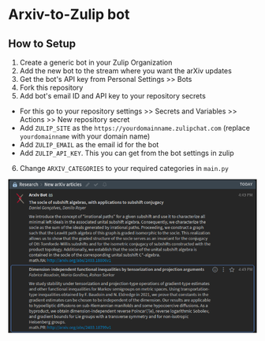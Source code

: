 # Arxiv-to-Zulip bot

## How to Setup
1. Create a generic bot in your Zulip Organization
2. Add the new bot to the stream where you want the arXiv updates
3. Get the bot's API key from Personal Settings >> Bots
4. Fork this repository
5. Add bot's email ID and API key to your repository secrets
  - For this go to your repository settings >> Secrets and Variables >> Actions >> New repository secret
  - Add `ZULIP_SITE` as the `https://yourdomainname.zulipchat.com` (replace `yourdomainname` with your domain name)
  - Add `ZULIP_EMAIL` as the email id for the bot
  - Add `ZULIP_API_KEY`. This you can get from the bot settings in zulip
6. Change `ARXIV_CATEGORIES` to your required categories in `main.py`

![Screenshot](./screenshot.jpg)
